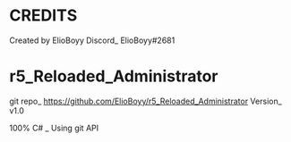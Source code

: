 # CREDITS
Created by ElioBoyy
Discord_ ElioBoyy#2681

# r5_Reloaded_Administrator
git repo_ https://github.com/ElioBoyy/r5_Reloaded_Administrator
Version_ v1.0

100% C# _ Using git API